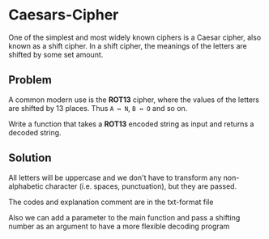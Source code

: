 # Caesars-Cipher
One of the simplest and most widely known ciphers is a Caesar cipher, also known as a shift cipher. In a shift cipher, the meanings of the letters are shifted by some set amount.


<h2>Problem</h2>
<p>A common modern use is the <strong>ROT13</strong> cipher, where the values of the letters are shifted by 13 places. Thus <code>A ↔ N</code>, <code>B ↔ O</code> and so on.</p>
<p>Write a function that takes a <strong>ROT13</strong> encoded string as input and returns a decoded string.</p>

<h2>Solution</h2>
<p>All letters will be uppercase and we don't have to transform any non-alphabetic character (i.e. spaces, punctuation), but they are passed.</p>
<p>The codes and explanation comment are in the txt-format file</p>
<p>Also we can add a parameter to the main function and pass a shifting number as an argument to have a more flexible decoding program</p>
